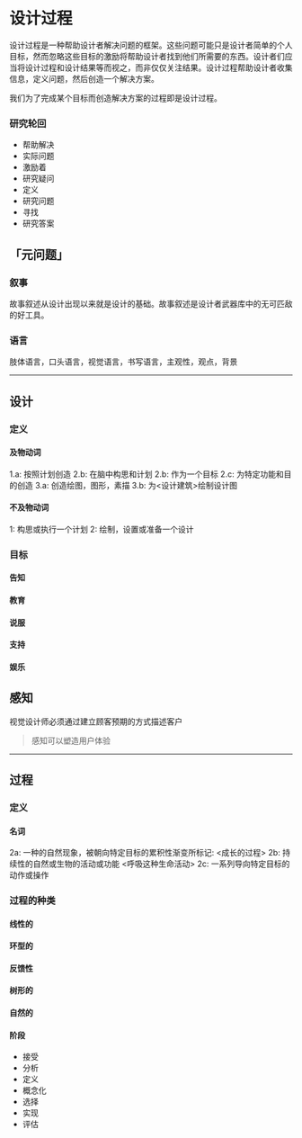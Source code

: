 # 设计过程

设计过程是一种帮助设计者解决问题的框架。这些问题可能只是设计者简单的个人目标，然而忽略这些目标的激励将帮助设计者找到他们所需要的东西。设计者们应当将设计过程和设计结果等而视之，而非仅仅关注结果。设计过程帮助设计者收集信息，定义问题，然后创造一个解决方案。

我们为了完成某个目标而创造解决方案的过程即是设计过程。

### 研究轮回

- 帮助解决
- 实际问题
- 激励着
- 研究疑问
- 定义
- 研究问题
- 寻找
- 研究答案

## 「元问题」

### 叙事

故事叙述从设计出现以来就是设计的基础。故事叙述是设计者武器库中的无可匹敌的好工具。

### 语言

肢体语言，口头语言，视觉语言，书写语言，主观性，观点，背景

---

## 设计

### 定义

#### 及物动词

1.a: 按照计划创造
2.b: 在脑中构思和计划
2.b: 作为一个目标
2.c: 为特定功能和目的创造
3.a: 创造绘图，图形，素描
3.b: 为<设计建筑>绘制设计图

#### 不及物动词

1: 构思或执行一个计划
2: 绘制，设置或准备一个设计

### 目标

#### 告知

#### 教育

#### 说服

#### 支持

#### 娱乐

## 感知

视觉设计师必须通过建立顾客预期的方式描述客户

> 感知可以塑造用户体验

---

## 过程

### 定义

#### 名词

2a: 一种的自然现象，被朝向特定目标的累积性渐变所标记: <成长的过程>
2b: 持续性的自然或生物的活动或功能 <呼吸这种生命活动>
2c: 一系列导向特定目标的动作或操作

### 过程的种类

#### 线性的

#### 环型的

#### 反馈性

#### 树形的

#### 自然的

#### 阶段

- 接受
- 分析
- 定义
- 概念化
- 选择
- 实现
- 评估

#### 

